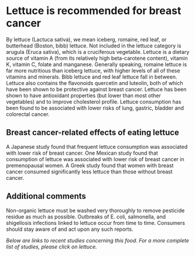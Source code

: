 

#  Lettuce is recommended for breast cancer 

By lettuce (Lactuca sativa), we mean iceberg, romaine, red leaf, or butterhead (Boston, bibb) lettuce. Not included in the lettuce category is arugula (Eruca sativa), which is a cruciferous vegetable. Lettuce is a dietary source of vitamin A (from its relatively high beta-carotene content), vitamin K, vitamin C, folate and manganese. Generally speaking, romaine lettuce is far more nutritious than iceberg lettuce, with higher levels of all of these vitamins and minerals. Bibb lettuce and red leaf lettuce fall in between. Lettuce also contains the flavonoids quercetin and luteolin, both of which have been shown to be protective against breast cancer. Lettuce has been shown to have antioxidant properties (but lower than most other vegetables) and to improve cholesterol profile. Lettuce consumption has been found to be associated with lower risks of lung, gastric, bladder and colorectal cancer.

## Breast cancer-related effects of eating lettuce 

A Japanese study found that frequent lettuce consumption was associated with lower risk of breast cancer. One Mexican study found that consumption of lettuce was associated with lower risk of breast cancer in premenopausal women. A Greek study found that women with breast cancer consumed significantly less lettuce than those without breast cancer.

## Additional comments

Non-organic lettuce must be washed very thoroughly to remove pesticide residue as much as possible. Outbreaks of E. coli, salmonella, and shigellosis infections linked to lettuce occur from time to time. Consumers should stay aware of and act upon any such reports.

_Below are links to recent studies concerning this food. For a more complete list of studies, please click on lettuce._


  


